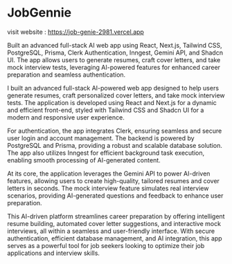 # JobGennie

visit website : https://job-genie-2981.vercel.app

Built an advanced full-stack AI web app using React, Next.js, Tailwind CSS, PostgreSQL, Prisma, Clerk Authentication, Inngest, Gemini API, and Shadcn UI. The app allows users to generate resumes, craft cover letters, and take mock interview tests, leveraging AI-powered features for enhanced career preparation and seamless authentication.



I built an advanced full-stack AI-powered web app designed to help users generate resumes, craft personalized cover letters, and take mock interview tests. The application is developed using React and Next.js for a dynamic and efficient front-end, styled with Tailwind CSS and Shadcn UI for a modern and responsive user experience.

For authentication, the app integrates Clerk, ensuring seamless and secure user login and account management. The backend is powered by PostgreSQL and Prisma, providing a robust and scalable database solution. The app also utilizes Inngest for efficient background task execution, enabling smooth processing of AI-generated content.

At its core, the application leverages the Gemini API to power AI-driven features, allowing users to create high-quality, tailored resumes and cover letters in seconds. The mock interview feature simulates real interview scenarios, providing AI-generated questions and feedback to enhance user preparation.

This AI-driven platform streamlines career preparation by offering intelligent resume building, automated cover letter suggestions, and interactive mock interviews, all within a seamless and user-friendly interface. With secure authentication, efficient database management, and AI integration, this app serves as a powerful tool for job seekers looking to optimize their job applications and interview skills.
